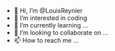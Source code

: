 - 👋 Hi, I’m @LouisReynier
- 👀 I’m interested in coding
- 🌱 I’m currently learning ...
- 💞️ I’m looking to collaborate on ...
- 📫 How to reach me ...

<!---
LouisReynier/LouisReynier is a ✨ special ✨ repository because its `README.md` (this file) appears on your GitHub profile.
You can click the Preview link to take a look at your changes.
--->
